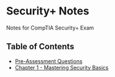 # Security+ Notes

Notes for CompTIA Security+ Exam

## Table of Contents

- [Pre-Assessment Questions](pre-assessment-questions.md)
- [Chapter 1 - Mastering Security Basics](chapter-1.md)
